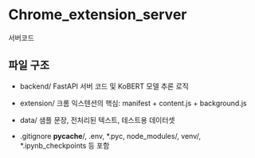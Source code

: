 # Chrome_extension_server
서버코드

## 파일 구조 
- backend/
FastAPI 서버 코드 및 KoBERT 모델 추론 로직

- extension/
크롬 익스텐션의 핵심: manifest + content.js + background.js

- data/
샘플 문장, 전처리된 텍스트, 테스트용 데이터셋

- .gitignore
__pycache__/, .env, *.pyc, node_modules/, venv/, *.ipynb_checkpoints 등 포함
